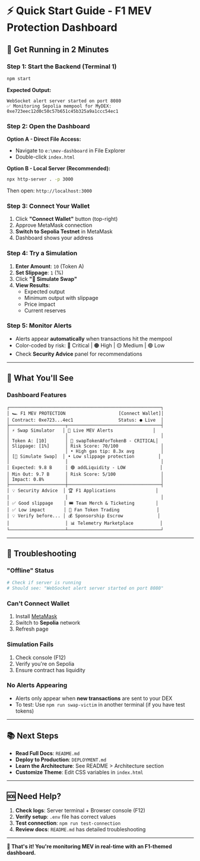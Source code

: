 # ⚡ Quick Start Guide - F1 MEV Protection Dashboard

## 🎯 Get Running in 2 Minutes

### Step 1: Start the Backend (Terminal 1)

```bash
npm start
```

**Expected Output:**
```
WebSocket alert server started on port 8080
✅ Monitoring Sepolia mempool for MyDEX: 0xe723eec12d0c50c57b651c45b325a9a1ccc54ec1
```

### Step 2: Open the Dashboard

**Option A - Direct File Access:**
- Navigate to `e:\mev-dashboard` in File Explorer
- Double-click `index.html`

**Option B - Local Server (Recommended):**
```bash
npx http-server . -p 3000
```
Then open: `http://localhost:3000`

### Step 3: Connect Your Wallet

1. Click **"Connect Wallet"** button (top-right)
2. Approve MetaMask connection
3. **Switch to Sepolia Testnet** in MetaMask
4. Dashboard shows your address

### Step 4: Try a Simulation

1. **Enter Amount**: `10` (Token A)
2. **Set Slippage**: `1` (%)
3. Click **"🏁 Simulate Swap"**
4. **View Results**:
   - Expected output
   - Minimum output with slippage
   - Price impact
   - Current reserves

### Step 5: Monitor Alerts

- Alerts appear **automatically** when transactions hit the mempool
- Color-coded by risk: 🔴 Critical | 🟠 High | 🟡 Medium | 🟢 Low
- Check **Security Advice** panel for recommendations

---

## 🎨 What You'll See

### Dashboard Features

```
┌─────────────────────────────────────────────────────────┐
│ 🏎️ F1 MEV PROTECTION                    [Connect Wallet]│
│ Contract: 0xe723...4ec1                 Status: ● Live  │
├─────────────────────┬───────────────────────────────────┤
│ ⚡ Swap Simulator   │ 🚨 Live MEV Alerts               │
│                     │                                   │
│ Token A: [10]       │ 🔴 swapTokenAForTokenB - CRITICAL│
│ Slippage: [1%]      │ Risk Score: 70/100                │
│                     │ • High gas tip: 8.3x avg          │
│ [🏁 Simulate Swap]  │ • Low slippage protection         │
│                     │                                   │
│ Expected: 9.8 B     │ 🟢 addLiquidity - LOW             │
│ Min Out: 9.7 B      │ Risk Score: 5/100                 │
│ Impact: 0.8%        │                                   │
├─────────────────────┼───────────────────────────────────┤
│ 💡 Security Advice  │ 🏆 F1 Applications               │
│                     │                                   │
│ ✅ Good slippage    │ 🎟️ Team Merch & Ticketing        │
│ ✅ Low impact       │ 🏅 Fan Token Trading              │
│ 💡 Verify before... │ 💰 Sponsorship Escrow             │
│                     │ 📊 Telemetry Marketplace          │
└─────────────────────┴───────────────────────────────────┘
```

---

## 🔧 Troubleshooting

### "Offline" Status
```bash
# Check if server is running
# Should see: "WebSocket alert server started on port 8080"
```

### Can't Connect Wallet
1. Install [MetaMask](https://metamask.io/)
2. Switch to **Sepolia** network
3. Refresh page

### Simulation Fails
1. Check console (F12)
2. Verify you're on Sepolia
3. Ensure contract has liquidity

### No Alerts Appearing
- Alerts only appear when **new transactions** are sent to your DEX
- To test: Use `npm run swap-victim` in another terminal (if you have test tokens)

---

## 📚 Next Steps

- **Read Full Docs**: `README.md`
- **Deploy to Production**: `DEPLOYMENT.md`
- **Learn the Architecture**: See README > Architecture section
- **Customize Theme**: Edit CSS variables in `index.html`

---

## 🆘 Need Help?

1. **Check logs**: Server terminal + Browser console (F12)
2. **Verify setup**: `.env` file has correct values
3. **Test connection**: `npm run test-connection`
4. **Review docs**: `README.md` has detailed troubleshooting

---

**🏁 That's it! You're monitoring MEV in real-time with an F1-themed dashboard.**
